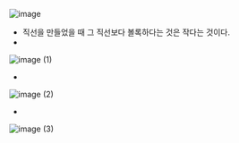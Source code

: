 ![image](https://github.com/user-attachments/assets/3cbd2e69-5971-41de-a136-5150aed61d2c)
- 직선을 만들었을 때 그 직선보다 볼록하다는 것은 작다는 것이다.
- 

![image (1)](https://github.com/user-attachments/assets/74196871-4cb4-4779-93a1-90c0c8fe5cde)

- 

![image (2)](https://github.com/user-attachments/assets/9f58b799-5f57-421d-bc67-77fa369b6d5c)

- 

![image (3)](https://github.com/user-attachments/assets/8fb91438-7fa1-484a-8c00-501b4ee0f805)